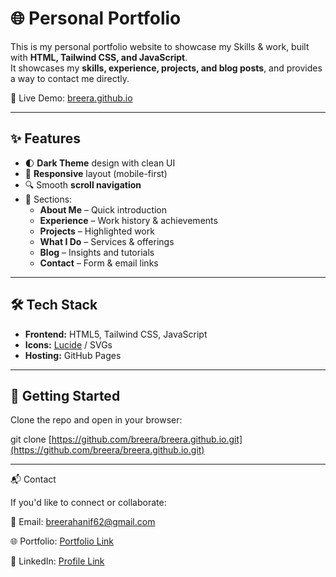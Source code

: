 # 🌐 Personal Portfolio

This is my personal portfolio website to showcase my Skills & work, built with **HTML, Tailwind CSS, and JavaScript**.  
It showcases my **skills, experience, projects, and blog posts**, and provides a way to contact me directly.  

🔗 Live Demo: [breera.github.io](https://breera.github.io/)

---

## ✨ Features

- 🌓 **Dark Theme** design with clean UI  
- 📱 **Responsive** layout (mobile-first)  
- 🔍 Smooth **scroll navigation**  
- 📑 Sections:
  - **About Me** – Quick introduction  
  - **Experience** – Work history & achievements  
  - **Projects** – Highlighted work  
  - **What I Do** – Services & offerings  
  - **Blog** – Insights and tutorials  
  - **Contact** – Form & email links  

---

## 🛠️ Tech Stack

- **Frontend:** HTML5, Tailwind CSS, JavaScript  
- **Icons:** [Lucide](https://lucide.dev) / SVGs  
- **Hosting:** GitHub Pages  

---

## 🚀 Getting Started

Clone the repo and open in your browser:


git clone [https://github.com/breera/breera.github.io.git](https://github.com/breera/breera.github.io.git)

----

📬 Contact

If you'd like to connect or collaborate:

📧 Email: breerahanif62@gmail.com

🌐 Portfolio:  [Portfolio Link](https://breera.github.io/)

💼 LinkedIn: [Profile Link](https://www.linkedin.com/in/breera-hanif-1631b7135/)
